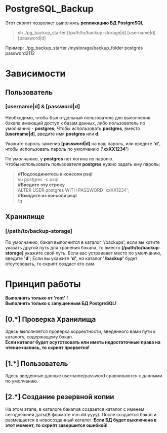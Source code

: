 # PostgreSQL_Backup
Этот скрипт позволяет выполнять **репликацию БД PostgreSQL**
>sh ./pg_backup_starter [/path/to/backup-storage|d] [username|d] [password|d]

Пример: ./pg_backup_starter /mystorage/backup_folder postgres password2112 

# Зависимости
## Пользователь
### **[username|d]** & **[password|d]**

Необходимо, чтобы был отдельный пользователь для выполнения бэкапа имеющий доступ к базам данных, либо пользователь по умолчанию - **postgres**; Чтобы использовать **postgres**, вместо **[username|d]**, введите имя **postgres** или **d**.

Укажите пароль заменив **[password|d]** на ваш пароль, или введите **'d'**, чтобы использовать пароль по умолчанию (**'xxXX1234'**)

По умолчанию, у **postgres** нет логина по паролю.  
Чтобы использовать пользователя **postgres** нужно задать ему пароль:
> **#Подсоединитесь к консоли psql**\
 su postgres -c psql  \
**#Введите эту строку** \
 ALTER USER postgres WITH PASSWORD 'xxXX1234'; \
**#Выйдите из консоли psql**\
 \q

## Хранилище
### **[/path/to/backup-storage]**
По умолчанию, бэкап выполнится в каталог '/backups', если вы хотите указать другой путь для хранения бэкапа, то вместо **[/path/to/backup-storage]** укажите свой путь. 
Если вас устраивает место по умолчанию, введите **'d'**;
Если вы укажите **'d'**, но каталог **'/backup'** будет отсутсвовать, то скрипт создаст его сам.

# Принцип работы
**Выполнять только от 'root' !**\
**Выполнять только с запущенным БД PostgreSQL!**
## [0.*] Проверка Хранилища
Здесь выполняется проверка корректности, введенного вами пути к каталогу, содержащему бэкап. \
**Если каталог будет осутствовать или иметь недостаточные права на чтение+запись, то скрипт прервется!**
## [1.*] Пользователь
Здесь введенные данные username/password сравниваются с данными по умолчанию.
## [2.*] Создание резервной копии
На этом этапе, в каталоге бэкапов создается каталог с именем сегодняшней даты(В формате mm.dd.yyyy). После создается бэкап и размещается в новосозданный каталог. 
**Если БД будет выключена в этот момент, то скрипт завершится ошибкой!**